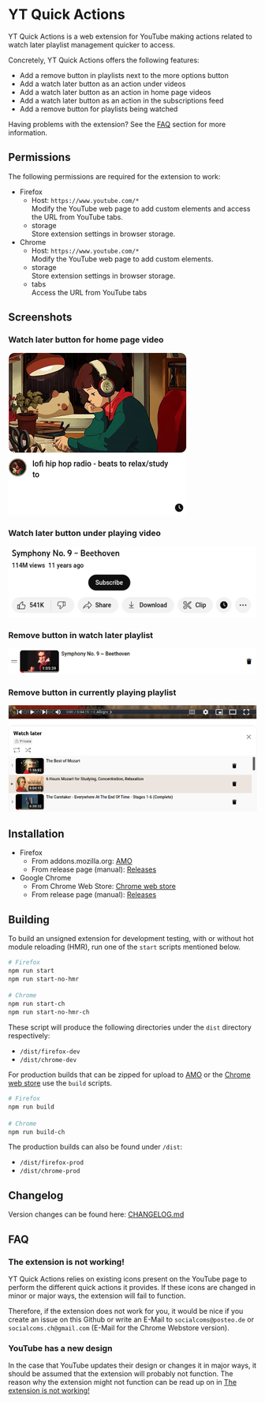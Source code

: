 # YT Quick Actions

YT Quick Actions is a web extension for YouTube making actions related to watch later playlist management quicker
to access.

Concretely, YT Quick Actions offers the following features:

- Add a remove button in playlists next to the more options button
- Add a watch later button as an action under videos
- Add a watch later button as an action in home page videos
- Add a watch later button as an action in the subscriptions feed
- Add a remove button for playlists being watched

Having problems with the extension? See the [FAQ](#faq) section for more
information.

## Permissions

The following permissions are required for the extension to work:

- Firefox
  - Host: `https://www.youtube.com/*`
    <br>Modify the YouTube web page to add custom elements and access the URL from YouTube tabs.
  - storage
    <br>Store extension settings in browser storage.
- Chrome
  - Host: `https://www.youtube.com/*`
    <br>Modify the YouTube web page to add custom elements.
  - storage
    <br>Store extension settings in browser storage.
  - tabs
    <br>Access the URL from YouTube tabs

## Screenshots

### Watch later button for home page video

![Home page watch later button](documentation/images/home_page_sample.png "Home page watch later button")

### Watch later button under playing video

![Watch later button under playing video](documentation/images/video_watch_later_sample.png "Watch later button under playing video")

### Remove button in watch later playlist

![Remove button in watch later playlist](documentation/images/watch_later_remove_sample.png "Remove button in watch later playlist")

### Remove button in currently playing playlist

![Remove button in currently playing playlist](documentation/images/watching_playlist_remove_sample.png "Remove button in currently playing playlist")

## Installation

- Firefox
  - From addons.mozilla.org: [AMO](https://addons.mozilla.org/en-US/firefox/addon/yt-quick-actions/)
  - From release page (manual): [Releases](https://github.com/Compile-Time/yt-quick-actions/releases)
- Google Chrome
  - From Chrome Web Store:
    [Chrome web store](https://chrome.google.com/webstore/detail/yt-quick-actions/lopaoogidddnpogjngfhbaklhdecmcii)
  - From release page (manual): [Releases](https://github.com/Compile-Time/yt-quick-actions/releases)

## Building

To build an unsigned extension for development testing, with or without hot
module reloading (HMR), run one of the `start` scripts mentioned below.

```sh
# Firefox
npm run start
npm run start-no-hmr

# Chrome
npm run start-ch
npm run start-no-hmr-ch
```

These script will produce the following directories under the `dist` directory
respectively:

- `/dist/firefox-dev`
- `/dist/chrome-dev`

For production builds that can be zipped for upload to [AMO](https://addons.mozilla.org/en-US/firefox/) or the
[Chrome web store](https://chrome.google.com/webstore/category/extensions) use the `build` scripts.

```sh
# Firefox
npm run build

# Chrome
npm run build-ch
```

The production builds can also be found under `/dist`:

- `/dist/firefox-prod`
- `/dist/chrome-prod`

## Changelog

Version changes can be found here: [CHANGELOG.md](./CHANGELOG.md)

## FAQ

### The extension is not working!

YT Quick Actions relies on existing icons present on the YouTube page to
perform the different quick actions it provides. If these icons are changed
in minor or major ways, the extension will fail to function.

Therefore, if the extension does not work for you, it would be nice if you
create an issue on this Github or write an E-Mail to `socialcoms@posteo.de`
or `socialcoms.ch@gmail.com` (E-Mail for the Chrome Webstore version).

### YouTube has a new design

In the case that YouTube updates their design or changes it in major ways,
it should be assumed that the extension will probably not function. The
reason why the extension might not function can be read up on in
[The extension is not working!](#the-extension-is-not-working)
